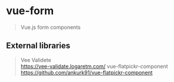 # vue-form

> Vue.js form components

## External libraries
> Vee Validete  
https://vee-validate.logaretm.com/
> vue-flatpickr-component  
https://github.com/ankurk91/vue-flatpickr-component
